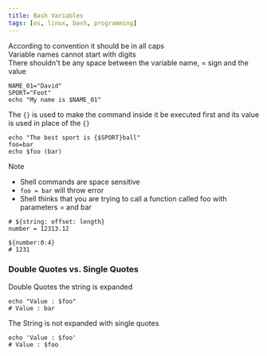 ```yaml
---
title: Bash Variables
tags: [os, linux, bash, programming]
---
```


According to convention it should be in all caps  
Variable names cannot start with digits  
There shouldn't be any space between the variable name, = sign and the value

````shell
NAME_01="David"
SPORT="Foot"
echo "My name is $NAME_01"
````

The `{}` is used to make the command inside it be executed first and its value is used in place of the `{}`

````shell
echo "The best sport is {$SPORT}ball"
foo=bar
echo $foo (bar)
````

 > [!NOTE]
 > * Shell commands are space sensitive 
 > * `foo = bar` will throw error
 > * Shell thinks that you are trying to call a function called foo with parameters = and bar

````shell
# ${string: offset: length}
number = 12313.12

${number:0:4}
# 1231
````

### Double Quotes vs. Single Quotes

Double Quotes the string is expanded

````shell
echo "Value : $foo"
# Value : bar
````

The String is not expanded with single quotes

````shell
echo 'Value : $foo'
# Value : $foo
````